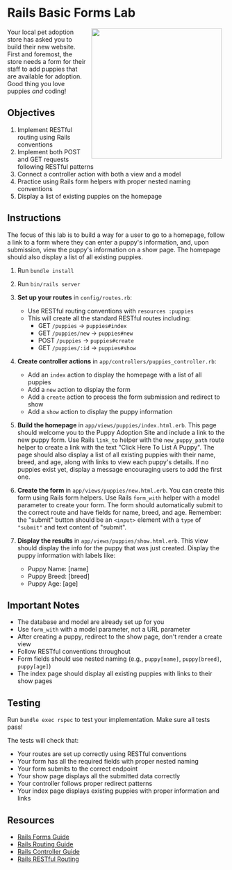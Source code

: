 # Rails Basic Forms Lab

<img src="https://s3.amazonaws.com/learn-verified/puppies.gif" hspace="10" align="right" width="300">

Your local pet adoption store has asked you to build their new website. First
and foremost, the store needs a form for their staff to add puppies that are
available for adoption. Good thing you love puppies _and_ coding!

## Objectives

1. Implement RESTful routing using Rails conventions
2. Implement both POST and GET requests following RESTful patterns
3. Connect a controller action with both a view and a model
4. Practice using Rails form helpers with proper nested naming conventions
5. Display a list of existing puppies on the homepage

## Instructions

The focus of this lab is to build a way for a user to go to a homepage,
follow a link to a form where they can enter a puppy's information, and, upon
submission, view the puppy's information on a show page. The homepage should also
display a list of all existing puppies.

1. Run `bundle install`
2. Run `bin/rails server`

3. **Set up your routes** in `config/routes.rb`:

   - Use RESTful routing conventions with `resources :puppies`
   - This will create all the standard RESTful routes including:
     - GET `/puppies` → `puppies#index`
     - GET `/puppies/new` → `puppies#new`
     - POST `/puppies` → `puppies#create`
     - GET `/puppies/:id` → `puppies#show`

4. **Create controller actions** in `app/controllers/puppies_controller.rb`:

   - Add an `index` action to display the homepage with a list of all puppies
   - Add a `new` action to display the form
   - Add a `create` action to process the form submission and redirect to show
   - Add a `show` action to display the puppy information

5. **Build the homepage** in `app/views/puppies/index.html.erb`. This page should
   welcome you to the Puppy Adoption Site and include a link to the new puppy form.
   Use Rails `link_to` helper with the `new_puppy_path` route helper to create a link
   with the text "Click Here To List A Puppy". The page should also display a list
   of all existing puppies with their name, breed, and age, along with links to view
   each puppy's details. If no puppies exist yet, display a message encouraging users
   to add the first one.

6. **Create the form** in `app/views/puppies/new.html.erb`. You can create this form
   using Rails form helpers. Use Rails `form_with` helper with a model parameter to create your form.
   The form should automatically submit to the correct route and have fields for name, breed, and age.
   Remember: the "submit" button should be an `<input>` element with a `type` of `"submit"` and text content of "submit".

7. **Display the results** in `app/views/puppies/show.html.erb`. This view should display the info for the puppy that
   was just created. Display the puppy information with labels like:
   - Puppy Name: [name]
   - Puppy Breed: [breed]
   - Puppy Age: [age]

## Important Notes

- The database and model are already set up for you
- Use `form_with` with a model parameter, not a URL parameter
- After creating a puppy, redirect to the show page, don't render a create view
- Follow RESTful conventions throughout
- Form fields should use nested naming (e.g., `puppy[name]`, `puppy[breed]`, `puppy[age]`)
- The index page should display all existing puppies with links to their show pages

## Testing

Run `bundle exec rspec` to test your implementation. Make sure all tests pass!

The tests will check that:

- Your routes are set up correctly using RESTful conventions
- Your form has all the required fields with proper nested naming
- Your form submits to the correct endpoint
- Your show page displays all the submitted data correctly
- Your controller follows proper redirect patterns
- Your index page displays existing puppies with proper information and links

## Resources

- [Rails Forms Guide](https://guides.rubyonrails.org/form_helpers.html)
- [Rails Routing Guide](https://guides.rubyonrails.org/routing.html)
- [Rails Controller Guide](https://guides.rubyonrails.org/action_controller_overview.html)
- [Rails RESTful Routing](https://guides.rubyonrails.org/routing.html#resource-routing-the-rails-default)
